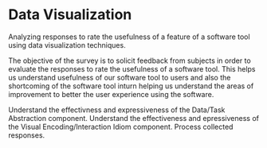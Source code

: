 # Data Visualization
Analyzing responses to rate the usefulness of a feature of a software tool using data visualization techniques.

The objective of the survey is to solicit feedback from subjects in order to evaluate the responses to rate the usefulness of a software tool. This helps us understand usefulness of our software tool to users and also the shortcoming of the software tool inturn helping us understand the areas of improvement to better the user experience using the software.

Understand the effectivness and expressiveness of the Data/Task Abstraction component.
Understand the effectiveness and epressiveness of the Visual Encoding/Interaction Idiom component.
Process collected responses.
